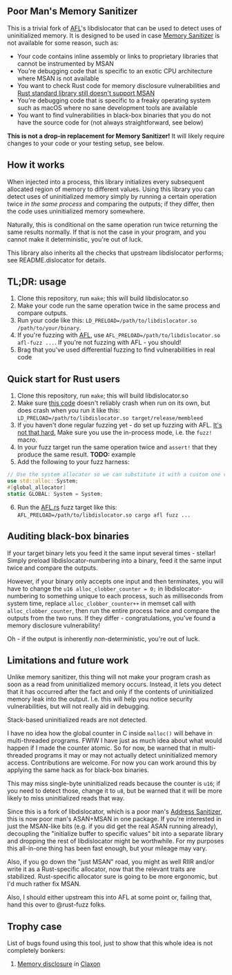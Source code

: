 ## Poor Man's Memory Sanitizer

This is a trivial fork of [AFL](http://lcamtuf.coredump.cx/afl/)'s libdislocator that can be used to detect uses of uninitialized memory. It is designed to be used in case [Memory Sanitizer](https://clang.llvm.org/docs/MemorySanitizer.html) is not available for some reason, such as:

 * Your code contains inline assembly or links to proprietary libraries that cannot be instrumented by MSAN
 * You're debugging code that is specific to an exotic CPU architecture where MSAN is not available
 * You want to check Rust code for memory disclosure vulnerabilities and [Rust standard library still doesn't support MSAN](https://github.com/rust-lang/rust/issues/39610)
 * You're debugging code that is specific to a freaky operating system such as macOS where no sane development tools are available
 * You want to find vulnerabilities in black-box binaries that you do not have the source code for (not always straightforward, see below)

**This is not a drop-in replacement for Memory Sanitizer!** It will likely require changes to your code or your testing setup, see below.

## How it works

When injected into a process, this library initializes every subsequent allocated region of memory to different values. Using this library you can detect uses of uninitialized memory simply by running a certain operation twice *in the same process* and comparing the outputs; if they differ, then the code uses uninitialized memory somewhere.

Naturally, this is conditional on the same operation run twice returning the same results normally. If that is not the case in your program, and you cannot make it deterministic, you're out of luck.

This library also inherits all the checks that upstream libdislocator performs; see README.dislocator for details.

## TL;DR: usage

 1. Clone this repository, run `make`; this will build libdislocator.so
 1. Make your code run the same operation twice in the same process and compare outputs.
 1. Run your code like this: `LD_PRELOAD=/path/to/libdislocator.so /path/to/your/binary`.
 1. If you're fuzzing with [AFL](http://lcamtuf.coredump.cx/afl/), use `AFL_PRELOAD=/path/to/libdislocator.so afl-fuzz ...`. If you're not fuzzing with AFL - you should!
 1. Brag that you've used differential fuzzing to find vulnerabilities in real code

## Quick start for Rust users

 1. Clone this repository, run `make`; this will build libdislocator.so
 1. Make sure [this code](https://gist.github.com/Shnatsel/0c024a51b64c6e0b6c6e66f991904816) doesn't reliably crash when run on its own, but does crash when you run it like this: `LD_PRELOAD=/path/to/libdislocator.so target/release/membleed`
 1. If you haven't done regular fuzzing yet - do set up fuzzing with AFL. [It's not that hard.](https://fuzz.rs/book/afl/setup.html) Make sure you use the in-process mode, i.e. the `fuzz!` macro.
 1. In your fuzz target run the same operation twice and `assert!` that they produce the same result. **TODO:** example
 1. Add the following to your fuzz harness:
 ```rust
// Use the system allocator so we can substitute it with a custom one via LD_PRELOAD
use std::alloc::System;
#[global_allocator]
static GLOBAL: System = System;
 ```
 6. Run the [AFL.rs](https://github.com/rust-fuzz/afl.rs) fuzz target like this: `AFL_PRELOAD=/path/to/libdislocator.so cargo afl fuzz ...`

## Auditing black-box binaries

If your target binary lets you feed it the same input several times - stellar! Simply preload libdislocator-numbering into a binary, feed it the same input twice and compare the outputs.

However, if your binary only accepts one input and then terminates, you will have to change the `u16 alloc_clobber_counter = 0;` in libdislocator-numbering to something unique to each process, such as milliseconds from system time, replace `alloc_clobber_counter++` in memset call with `alloc_clobber_counter`, then run the entire process twice and compare the outputs from the two runs. If they differ - congratulations, you've found a memory disclosure vulnerability!

Oh - if the output is inherently non-deterministic, you're out of luck.

## Limitations and future work

Unlike memory sanitizer, this thing will not make your program crash as soon as a read from uninitialized memory occurs. Instead, it lets you detect that it has occurred after the fact and only if the contents of uninitialized memory leak into the output. I.e. this will help you notice security vulnerabilities, but will not really aid in debugging.

Stack-based uninitialized reads are not detected.

I have no idea how the global counter in C inside `malloc()` will behave in multi-threaded programs. FWIW I have just as much idea about what would happen if I made the counter atomic. So for now, be warned that in multi-threaded programs it may or may not actually detect uninitialized memory access. Contributions are welcome. For now you can work around this by applying the same hack as for black-box binaries.

This may miss single-byte uninitialized reads because the counter is `u16`; if you need to detect those, change it to `u8`, but be warned that it will be more likely to miss uninitialized reads that way.

Since this is a fork of libdislocator, which is a poor man's [Address Sanitizer](https://clang.llvm.org/docs/AddressSanitizer.html), this is now poor man's ASAN+MSAN in one package. If you're interested in just the MSAN-like bits (e.g. if you did get the real ASAN running already), decoupling the "initialize buffer to specific values" bit into a separate library and dropping the rest of libdislocator might be worthwhile. For my purposes this all-in-one thing has been fast enough, but your mileage may vary.

Also, if you go down the "just MSAN" road, you might as well RIIR and/or write it as a Rust-specific allocator, now that the relevant traits are stabilized. Rust-specific allocator sure is going to be more ergonomic, but I'd much rather fix MSAN.

Also, I should either upstream this into AFL at some point or, failing that, hand this over to @rust-fuzz folks.

## Trophy case

List of bugs found using this tool, just to show that this whole idea is not completely bonkers:

 1. [Memory disclosure](https://github.com/ruuda/claxon/issues/10) in [Claxon](https://github.com/ruuda/claxon)
